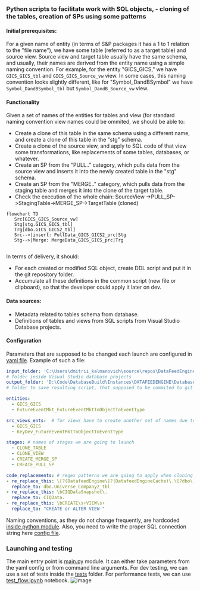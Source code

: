 ### Python scripts to facilitate work with SQL objects, - cloning of the tables, creation of SPs using some patterns

#### Initial prerequisites:
For a given name of entity (in terms of S&P packages it has a 1 to 1 relation to the "file name"), we have some table (referred to as a target table) and source view. Source view and target table usually have the same schema, and usually, their names are derived from the entity name using a simple naming convention. For example, for the entity "GICS_GICS," we have `GICS_GICS_tbl` and `GICS_GICS_Source_vw` view. In some cases, this naming convention looks slightly different, like for "Symbol_DandBSymbol" we have `Symbol_DandBSymbol_tbl` but `Symbol_DandB_Source_vw` view.

#### Functionality
Given a set of names of the entities for tables and view (for standard naming convention view names could be ommited, we should be able to:
- Create a clone of this table in the same schema using a different name, and create a clone of this table in the "stg" schema.
- Create a clone of the source view, and apply to SQL code of that view some transformations, like replacements of some tables, databases, or whatever.
- Create an SP from the "PULL.." category, which pulls data from the source view and inserts it into the newly created table in the "stg" schema.
- Create an SP from the "MERGE.." category, which pulls data from the staging table and merges it into the clone of the target table.
- Check the execution of the whole chain: SourceView ->PULL_SP->StagingTable->MERGE_SP->TargetTable (cloned)

```mermaid
flowchart TD
   Src[GICS_GICS_Source_vw]
   Stg[stg.GICS_GICS_tbl]
   Trg[dbo.GICS_GICS2_tbl]
   Src-->|insert: PullData_GICS_GICS2_prc|Stg
   Stg-->|Merge: MergeData_GICS_GICS_prc|Trg
  
```


In terms of delivery, it should:
- For each created or modified SQL object, create DDL script and put it in the git repository folder.
- Accumulate all these definitions in the common script (new file or clipboard), so that the developer could apply it later on dev.

#### Data sources:
- Metadata related to tables schema from database.
- Definitions of tables and views from SQL scripts from Visual Studio Database projects.

#### Configuration
Parameters that are supposed to be changed each launch are configured in [yaml file](configs/launch_configs/launch_config.yml). Example of such a file:
```yml
input_folder: 'C:\Users\dmitrii_kalmanovich\source\repos\DataFeedEngine\DataFeedEngineMI2\dbo'
# folder inside Visual Studio database projects
output_folder: 'D:\Code\DatabaseBuild\Instances\DATAFEEDENGINE\Databases\DataFeedEngineMI'
# folder to save resulting script, that supposed to be commited to git repo later and be a part of implementation plan

entities:
  - GICS_GICS
  - FutureEventMkt_FutureEventMktToObjectToEventType  

src_views_ents:  # for views have to create another set of names due to naming inconsistencies
  - GICS_GICS 
  - KeyDev_FutureEventMktToObjectToEventType

stages: # names of stages we are going to launch
  - CLONE_TABLE
  - CLONE_VIEW
  - CREATE_MERGE_SP
  - CREATE_PULL_SP

code_replacements: # regex patterns we are going to apply when cloning the views
- re_replace_this: \[?(DatafeedEngine\]?|DatafeedEngineCache)\.\[?dbo\]?\.\[?Universe_DailyCompany_tbl\]?
  replace_to: dbo.Universe_Company2_tbl
- re_replace_this: \bCIQDataSnapshot\.
  replace_to: CIQData.
- re_replace_this: \bCREATE\s+VIEW\s+
  replace_to: "CREATE or ALTER VIEW "
```

Naming conventions, as they do not change frequently, are hardcoded [inside python module](sql/naming_convention.py). Also, you need to write the proper SQL connection string here [config file](sql/config.py).

### Launching and testing
The main entry point is [main.py](main.py) module. It can either take parameters from the yaml config or from command line arguments. 
For dev testing, we can use a set of tests inside the [tests](tests) folder. For performance tests, we can use [test_flow.ipynb](test_flow.ipynb) notebook.
![image](https://github.com/user-attachments/assets/bbf746b1-e22a-491b-8ec1-bd83ef79063f)

